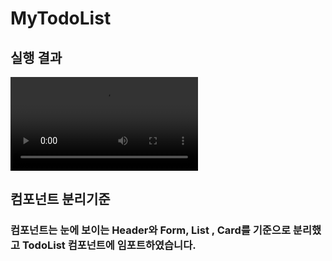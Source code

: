 # MyTodoList

## 실행 결과

<video style="max-width:100%;" controls>
  <source src="https://youtu.be/oQctIYLWWPA" type="video/mp4">
  동영상을 지원하지 않는 브라우저입니다.
</video>

## 컴포넌트 분리기준

### 컴포넌트는 눈에 보이는 Header와 Form, List , Card를 기준으로 분리했고 TodoList 컴포넌트에 임포트하였습니다.
